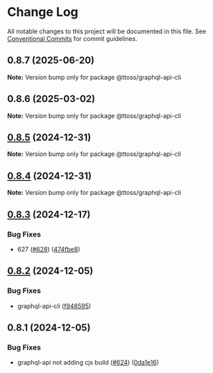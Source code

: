 # Change Log

All notable changes to this project will be documented in this file.
See [Conventional Commits](https://conventionalcommits.org) for commit guidelines.

## 0.8.7 (2025-06-20)

**Note:** Version bump only for package @ttoss/graphql-api-cli

## 0.8.6 (2025-03-02)

**Note:** Version bump only for package @ttoss/graphql-api-cli

## [0.8.5](https://github.com/ttoss/ttoss/compare/@ttoss/graphql-api-cli@0.8.4...@ttoss/graphql-api-cli@0.8.5) (2024-12-31)

**Note:** Version bump only for package @ttoss/graphql-api-cli

## [0.8.4](https://github.com/ttoss/ttoss/compare/@ttoss/graphql-api-cli@0.8.3...@ttoss/graphql-api-cli@0.8.4) (2024-12-31)

**Note:** Version bump only for package @ttoss/graphql-api-cli

## [0.8.3](https://github.com/ttoss/ttoss/compare/@ttoss/graphql-api-cli@0.8.2...@ttoss/graphql-api-cli@0.8.3) (2024-12-17)

### Bug Fixes

- 627 ([#628](https://github.com/ttoss/ttoss/issues/628)) ([474fbe8](https://github.com/ttoss/ttoss/commit/474fbe8dacb3ec3ca58bc4a2daa58296489cd78c))

## [0.8.2](https://github.com/ttoss/ttoss/compare/@ttoss/graphql-api-cli@0.8.1...@ttoss/graphql-api-cli@0.8.2) (2024-12-05)

### Bug Fixes

- graphql-api-cli ([f948595](https://github.com/ttoss/ttoss/commit/f948595ea749637232428818869c2a46a8924dce))

## 0.8.1 (2024-12-05)

### Bug Fixes

- graphql-api not adding cjs build ([#624](https://github.com/ttoss/ttoss/issues/624)) ([0da1e16](https://github.com/ttoss/ttoss/commit/0da1e16c577e1fde1ccc4b2df2e94acda35fd249))
